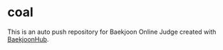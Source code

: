 # coal
This is an auto push repository for Baekjoon Online Judge created with [BaekjoonHub](https://github.com/BaekjoonHub/BaekjoonHub).
